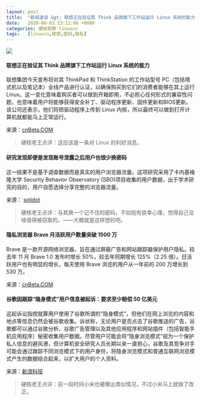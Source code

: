 ```yaml
---
layout: post
title:	"新闻速读 &gt; 联想正在验证其 Think 品牌旗下工作站运行 Linux 系统的能力"
date:	2020-06-03 13:11:06 +0800 
categories:	硬核观察 linuxcn 
tags:	[linuxcn,联想,密码,隐私]
---
```



![](/Asserts/Images//attachment/album/202006/03/131101i5ug0t11k9kycea8.jpg)


#### 联想正在验证其 Think 品牌旗下工作站运行 Linux 系统的能力


联想集团今天宣布将对其 ThinkPad 和 ThinkStation 的工作站型号 PC（包括塔式机以及笔记本）全线产品进行认证，以确保购买到它们的消费者能够在其上运行 Linux。这一变化意味着购买者可以做到开箱即用，不必担心任何形式的兼容性问题，也意味着用户将能够获得安全补丁、驱动程序更新、固件更新和BIOS更新。该公司还表示，他们将把驱动程序上传到 Linux 内核，所以最终可以做到打开计算机就都能马上正常运行。


来源：[cnBeta.COM](https://www.cnbeta.com/articles/tech/986243.htm)



> 
> 硬核老王点评：这应该是一条对 Linux 的利好消息。
> 
> 
> 


#### 研究发现即便是发现账号泄露之后用户也很少换密码


这一结果不是基于调查数据而是真实的用户浏览器流量。这项研究采用了卡内基梅隆大学 Security Behavior Observatory (SBO)项目收集的用户数据，出于学术研究的目的，用户自愿选择分享完整的浏览器流量。


来源： [solidot](https://www.solidot.org/story?sid=64546)



> 
> 硬核老王点评：与其换一个记不住的密码，不如抱有侥幸心理，觉得自己没啥值得被窃取的。——大概就是这样想的吧。
> 
> 
> 


#### 隐私浏览器 Brave 月活跃用户数量突破 1500 万


Brave 是一款开源网络浏览器，旨在通过屏蔽广告和网站跟踪器保护用户隐私。较去年 11 月 Brave 1.0 发布时增长 50%，较去年同期增长 125%（2.25 倍）。日活跃用户也有明显的增长，每天使用 Brave 浏览的用户从一年前的 200 万增长到 530 万。


来源：[cnBeta.COM](https://www.cnbeta.com/articles/tech/986477.htm)


#### 谷歌因跟踪“隐身模式”用户信息被起诉：要求至少赔偿 50 亿美元


这起诉讼指控就算用户使用了谷歌所谓的“隐身模式”，但他们在网上浏览的内容和地点等信息仍然会被谷歌收集。诉状称，无论用户是否点击了谷歌推送的广告，谷歌都可以通过谷歌分析、谷歌广告管理以及其他应用程序和网站插件（包括智能手机应用程序）秘密收集用户数据。尽管用户可能会将“隐身浏览模式”视为一个保护私人信息的避风港，但计算机安全研究人员长期以来一直担心，谷歌及其竞争对手可能会通过跟踪不同浏览模式下的用户身份，将隐身浏览模式和普通互联网浏览模式产生的数据结合起来，以扩大用户的个人资料。


来源：[新浪科技](https://www.cnbeta.com/articles/tech/986345.htm)



> 
> 硬核老王点评：前一段时间小米也被曝出类似情况，不过小米马上就做了改正。
> 
> 
>
